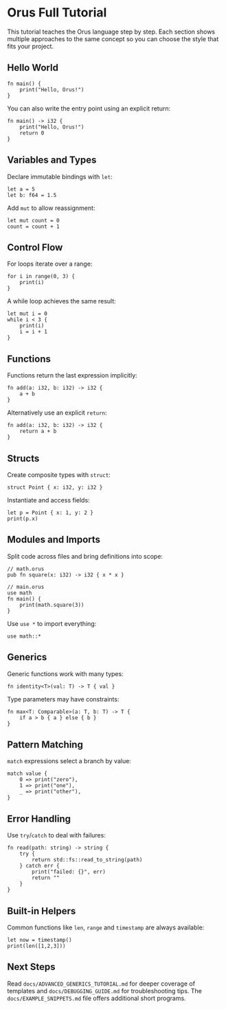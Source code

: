 # Orus Full Tutorial

This tutorial teaches the Orus language step by step. Each section
shows multiple approaches to the same concept so you can choose the
style that fits your project.

## Hello World

```orus
fn main() {
    print("Hello, Orus!")
}
```

You can also write the entry point using an explicit return:

```orus
fn main() -> i32 {
    print("Hello, Orus!")
    return 0
}
```

## Variables and Types

Declare immutable bindings with `let`:

```orus
let a = 5
let b: f64 = 1.5
```

Add `mut` to allow reassignment:

```orus
let mut count = 0
count = count + 1
```

## Control Flow

For loops iterate over a range:

```orus
for i in range(0, 3) {
    print(i)
}
```

A while loop achieves the same result:

```orus
let mut i = 0
while i < 3 {
    print(i)
    i = i + 1
}
```

## Functions

Functions return the last expression implicitly:

```orus
fn add(a: i32, b: i32) -> i32 {
    a + b
}
```

Alternatively use an explicit `return`:

```orus
fn add(a: i32, b: i32) -> i32 {
    return a + b
}
```

## Structs

Create composite types with `struct`:

```orus
struct Point { x: i32, y: i32 }
```

Instantiate and access fields:

```orus
let p = Point { x: 1, y: 2 }
print(p.x)
```

## Modules and Imports

Split code across files and bring definitions into scope:

```orus
// math.orus
pub fn square(x: i32) -> i32 { x * x }
```

```orus
// main.orus
use math
fn main() {
    print(math.square(3))
}
```

Use `use *` to import everything:

```orus
use math::*
```

## Generics

Generic functions work with many types:

```orus
fn identity<T>(val: T) -> T { val }
```

Type parameters may have constraints:

```orus
fn max<T: Comparable>(a: T, b: T) -> T {
    if a > b { a } else { b }
}
```

## Pattern Matching

`match` expressions select a branch by value:

```orus
match value {
    0 => print("zero"),
    1 => print("one"),
    _ => print("other"),
}
```

## Error Handling

Use `try`/`catch` to deal with failures:

```orus
fn read(path: string) -> string {
    try {
        return std::fs::read_to_string(path)
    } catch err {
        print("failed: {}", err)
        return ""
    }
}
```

## Built-in Helpers

Common functions like `len`, `range` and `timestamp` are always
available:

```orus
let now = timestamp()
print(len([1,2,3]))
```

## Next Steps

Read `docs/ADVANCED_GENERICS_TUTORIAL.md` for deeper coverage of
templates and `docs/DEBUGGING_GUIDE.md` for troubleshooting tips. The
`docs/EXAMPLE_SNIPPETS.md` file offers additional short programs.
